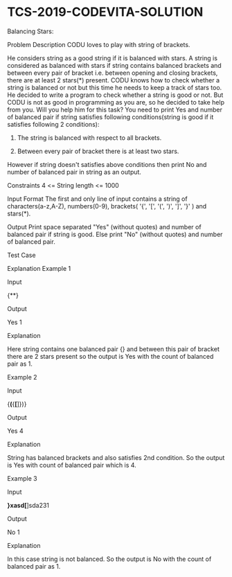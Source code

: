 # TCS-2019-CODEVITA-SOLUTION

Balancing Stars:

Problem Description
CODU loves to play with string of brackets.

He considers string as a good string if it is balanced with stars. A string is considered as balanced with stars if string contains balanced brackets and between every pair of bracket i.e. between opening and closing brackets, there are at least 2 stars(*) present. CODU knows how to check whether a string is balanced or not but this time he needs to keep a track of stars too. He decided to write a program to check whether a string is good or not. But CODU is not as good in programming as you are, so he decided to take help from you. Will you help him for this task? You need to print Yes and number of balanced pair if string satisfies following conditions(string is good if it satisfies following 2 conditions):

1. The string is balanced with respect to all brackets.

2. Between every pair of bracket there is at least two stars.

However if string doesn't satisfies above conditions then print No and number of balanced pair in string as an output.

Constraints
4 <= String length <= 1000

Input Format
The first and only line of input contains a string of characters(a-z,A-Z), numbers(0-9), brackets( '{', '[', '(', ')', ']', '}' ) and stars(*).

Output
Print space separated "Yes" (without quotes) and number of balanced pair if string is good. Else print "No" (without quotes) and number of balanced pair.

Test Case

Explanation
Example 1

Input

{**}

Output

Yes 1

Explanation

Here string contains one balanced pair {} and between this pair of bracket there are 2 stars present so the output is Yes with the count of balanced pair as 1.

Example 2

Input

{**(**{**[**]})}

Output

Yes 4

Explanation

String has balanced brackets and also satisfies 2nd condition. So the output is Yes with count of balanced pair which is 4.

Example 3

Input

**}xasd[**]sda231

Output

No 1

Explanation

In this case string is not balanced. So the output is No with the count of balanced pair as 1.
